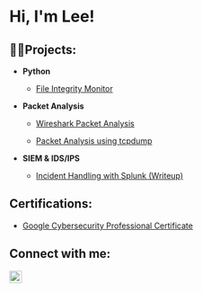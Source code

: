 <h1>Hi, I'm Lee!</h1>

<h2>👨‍💻Projects:</h2>

- <b>Python</b>
  - [File Integrity Monitor](https://github.com/LGTJackson/File-Integrity-Monitor)

- <b>Packet Analysis</b>

  - [Wireshark Packet Analysis](https://github.com/LGTJackson/LABEL)

  - [Packet Analysis using tcpdump](https://github.com/LGTJackson/LABEL)

- <b>SIEM & IDS/IPS</b>

  - [Incident Handling with Splunk (Writeup)](https://github.com/LGTJackson/LABEL](https://github.com/LGTJackson/Incident-Handling-with-Splunk/blob/main/README.md))

<h2>Certifications:</h2>

- [Google Cybersecurity Professional Certificate](https://coursera.org/share/59c90542a9d3c296e445031c80476347)


<h2> Connect with me:</h2>


[<img align="left" alt="LeeJackson | Instagram" width="22px" src="https://cdn.jsdelivr.net/npm/simple-icons@v3/icons/instagram.svg" />][instagram]

[instagram]: https://www.instagram.com/lgt.cs/
<!--
**LGTJackson/LGTJackson** is a ✨ _special_ ✨ repository because its `README.md` (this file) appears on your GitHub profile.

Here are some ideas to get you started:

- 🔭 I’m currently working on ...
- 🌱 I’m currently learning ...
- 👯 I’m looking to collaborate on ...
- 🤔 I’m looking for help with ...
- 💬 Ask me about ...
- 📫 How to reach me: ...
- 😄 Pronouns: ...
- ⚡ Fun fact: ...
-->
